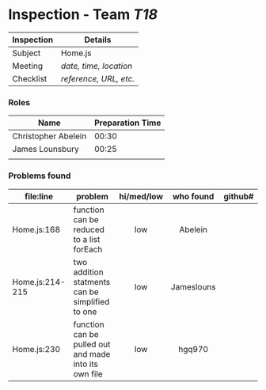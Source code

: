 # Inspection - Team *T18* 
 
| Inspection | Details |
| ----- | ----- |
| Subject | Home.js |
| Meeting | *date, time, location* |
| Checklist | *reference, URL, etc.* |

### Roles

| Name | Preparation Time |
| ---- | ---- |
| Christopher Abelein | 00:30 |
| James Lounsbury | 00:25 |
|  |  |

### Problems found

| file:line | problem | hi/med/low | who found | github#  |
| --- | --- | :---: | :---: | --- |
| Home.js:168 | function can be reduced to a list forEach | low | Abelein | |
| Home.js:214-215 | two addition statments can be simplified to one | low | Jameslouns | |
| Home.js:230 | function can be pulled out and made into its own file | low | hgq970 | |
